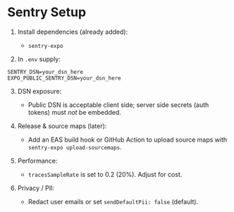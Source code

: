 # Sentry Setup

1. Install dependencies (already added):
   - `sentry-expo`

2. In `.env` supply:
```
SENTRY_DSN=your_dsn_here
EXPO_PUBLIC_SENTRY_DSN=your_dsn_here
```

3. DSN exposure:
   - Public DSN is acceptable client side; server side secrets (auth tokens) must *not* be embedded.

4. Release & source maps (later):
   - Add an EAS build hook or GitHub Action to upload source maps with `sentry-expo upload-sourcemaps`.

5. Performance:
   - `tracesSampleRate` is set to 0.2 (20%). Adjust for cost.

6. Privacy / PII:
   - Redact user emails or set `sendDefaultPii: false` (default).

